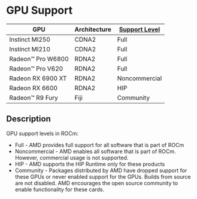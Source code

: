 # GPU Support

|GPU|Architecture|[Support Level](#description)|
|--------------|----------------|---------------|
|Instinct MI250|CDNA2|Full|
|Instinct MI210|CDNA2|Full|
|Radeon™ Pro W6800|RDNA2|Full|
|Radeon™ Pro V620|RDNA2|Full|
|Radeon RX 6900 XT|RDNA2|Noncommercial|
|Radeon RX 6600|RDNA2|HIP|
|Radeon™ R9 Fury|Fiji|Community|

## Description
GPU support levels in ROCm:
 * Full - AMD provides full support for all software that is part of ROCm
 * Noncommercial - AMD enables all software that is part of ROCm. However, commercial usage is not supported.
 * HIP - AMD supports the HIP Runtime only for these products
 * Community - Packages distributed by AMD have dropped support for these GPUs or never enabled support for the GPUs. Builds from source are not disabled. AMD encourages the open source community to enable functionality for these cards.